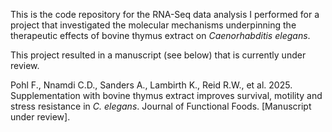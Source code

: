 This is the code repository for the RNA-Seq data analysis I performed for a project that investigated the molecular mechanisms underpinning the therapeutic effects of bovine thymus extract on *Caenorhabditis elegans*.

This project resulted in a manuscript (see below) that is currently under review.

Pohl F., Nnamdi C.D., Sanders A., Lambirth K., Reid R.W., et al. 2025. Supplementation with bovine thymus extract improves survival, motility and stress resistance in *C. elegans*. Journal of Functional Foods. \[Manuscript under review\].
